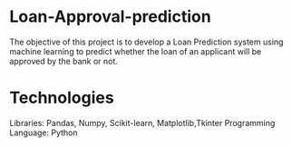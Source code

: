 # Loan-Approval-prediction
The objective of this project is to develop a Loan Prediction system using machine learning to predict whether the loan of an applicant will be approved by the bank or not.
# Technologies
Libraries: Pandas, Numpy, Scikit-learn, Matplotlib,Tkinter
Programming Language: Python
